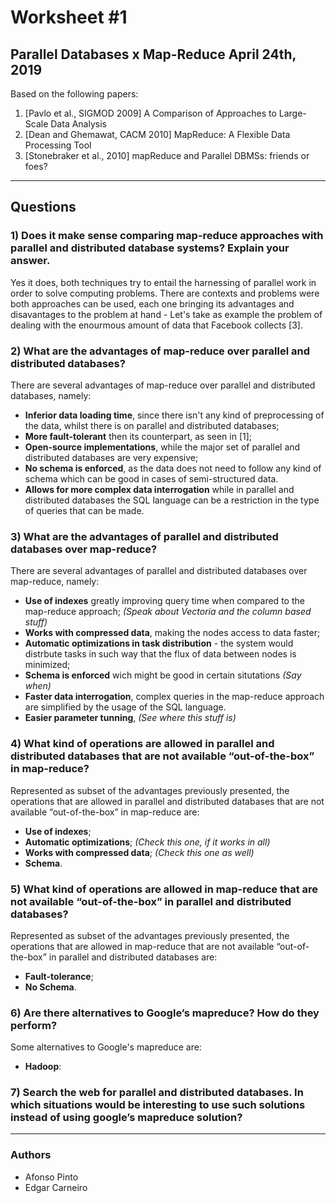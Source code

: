 # Worksheet #1
## Parallel Databases x Map-Reduce April 24th, 2019
Based on the following papers:
1. [Pavlo et al., SIGMOD 2009] A Comparison of Approaches to Large-Scale Data Analysis
2. [Dean and Ghemawat, CACM 2010] MapReduce: A Flexible Data Processing Tool
3. [Stonebraker et al., 2010] mapReduce and Parallel DBMSs: friends or foes?

---
## Questions

### 1) Does it make sense comparing map-reduce approaches with parallel and distributed database systems? Explain your answer.
Yes it does, both techniques try to entail the harnessing of parallel work in order to solve computing problems. 
There are contexts and problems were both approaches can be used, each one bringing its advantages and disavantages to the problem at hand - Let's take as example the problem of dealing with the enourmous amount of data that Facebook collects [3].

### 2) What are the advantages of map-reduce over parallel and distributed databases?
There are several advantages of map-reduce over parallel and distributed databases, namely:
* **Inferior data loading time**, since there isn't any kind of preprocessing of the data, whilst there is on parallel and distributed databases;
* **More fault-tolerant** then its counterpart, as seen in [1];
* **Open-source implementations**, while the major set of parallel and distributed databases are very expensive;
* **No schema is enforced**, as the data does not need to follow any kind of schema which can be good in cases of semi-structured data.
* **Allows for more complex data interrogation** while in parallel and distributed databases the SQL language can be a restriction in the type of queries that can be made.

### 3) What are the advantages of parallel and distributed databases over map-reduce?
There are several advantages of parallel and distributed databases over map-reduce, namely:
* **Use of indexes** greatly improving query time when compared to the map-reduce approach; _(Speak about Vectoria and the column based stuff)_
* **Works with compressed data**, making the nodes access to data faster;
* **Automatic optimizations in task distribution** - the system would distrbute tasks in such way that the flux of data between nodes is minimized; 
* **Schema is enforced** wich might be good in certain situtations _(Say when)_
* **Faster data interrogation**, complex queries in the map-reduce approach are simplified by the usage of the SQL language.
* **Easier parameter tunning**, _(See where this stuff is)_

### 4) What kind of operations are allowed in parallel and distributed databases that are not available “out-of-the-box” in map-reduce?
Represented as subset of the advantages previously presented, the operations that are allowed in parallel and distributed databases that are not available “out-of-the-box” in map-reduce are:
* **Use of indexes**;
* **Automatic optimizations**; _(Check this one, if it works in all)_
* **Works with compressed data**; _(Check this one as well)_
* **Schema**.

### 5) What kind of operations are allowed in map-reduce that are not available “out-of-the-box” in parallel and distributed databases?
Represented as subset of the advantages previously presented, the operations that are allowed in map-reduce that are not available “out-of-the-box” in parallel and distributed databases are:
* **Fault-tolerance**;
* **No Schema**.

### 6) Are there alternatives to Google’s mapreduce? How do they perform?
Some alternatives to Google's mapreduce are:
* **Hadoop**:

### 7) Search the web for parallel and distributed databases. In which situations would be interesting to use such solutions instead of using google’s mapreduce solution?

---

### Authors
* Afonso Pinto
* Edgar Carneiro
